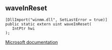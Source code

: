 ## waveInReset

```
[DllImport("winmm.dll", SetLastError = true)]
public static extern uint waveInReset(
   IntPtr hwi
);
```

[Microsoft documentation](TODO)
